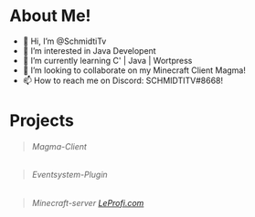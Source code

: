 # About Me!

- 👋 Hi, I’m @SchmidtiTv
- 👀 I’m interested in Java Developent
- 🌱 I’m currently learning C' | Java | Wortpress
- 💞️ I’m looking to collaborate on my Minecraft Client Magma!
- 📫 How to reach me on Discord: SCHMIDTITV#8668!

# Projects


> ###### Magma-Client

> ###### Eventsystem-Plugin

> ###### Minecraft-server [LeProfi.com](https://Leprofi.com)
